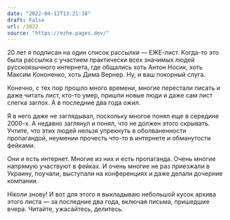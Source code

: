 ```yaml
---
date: "2022-04-12T13:21:38"
draft: False
url: /3022
source: "https://ezhe.pages.dev/"
---
```


20 лет я подписан на один список рассылки — ЕЖЕ-лист. Когда-то это была рассылка с участием практически всех значимых людей русскоязычного интернета, где общались хоть Антон Носик, хоть Максим Кононенко, хоть Дима Вернер. Ну, и ваш покорный слуга.

Конечно, с тех пор прошло много времени, многие перестали писать и даже читать лист, кто-то умер, пришли новые люди и даже сам лист слегка заглох. А в последние два года ожил.

Я в него даже не заглядывал, поскольку многое понял еще в середине 2000-х. А недавно заглянул и понял, что не должен этого скрывать.
Учтите, что этих людей нельзя упрекнуть в оболваненности пропагандой, неумении прочесть что-то в интернете и обманутости фейками.

Они и есть интернет. Многие из них и есть пропаганда. Очень многие напрямую участвуют в фейках. И очень многие не раз приезжали в Украину, поучали, выступали на конференциях и даже делали дочерние компании.

Ніколи знову! И вот для этого я выкладываю небольшой кусок архива этого листа — за последние два года, включая письма, пришедшие вчера. Читайте, ужасайтесь, делитесь.
